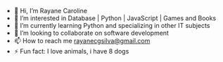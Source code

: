 - 👋 Hi, I’m Rayane Caroline
- 👀 I’m interested in Database | Python | JavaScript | Games and Books
- 🌱 I’m currently learning Python and specializing in other IT subjects
- 💞️ I’m looking to collaborate on software development
- 📫 How to reach me rayanecgsilva@gmail.com
- ⚡ Fun fact: I love animals, i have 8 dogs

<!---
RayyCoder/RayyCoder is a ✨ special ✨ repository because its `README.md` (this file) appears on your GitHub profile.
You can click the Preview link to take a look at your changes.
--->
